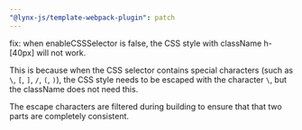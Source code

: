 ```yaml
---
"@lynx-js/template-webpack-plugin": patch
---
```


fix: when enableCSSSelector is false, the CSS style with className h-[40px] will not work.

This is because when the CSS selector contains special characters (such as `\`, `[`, `]`, `/`, `(`, `)`), the CSS style needs to be escaped with the character `\`, but the className does not need this.

The escape characters are filtered during building to ensure that that two parts are completely consistent.
